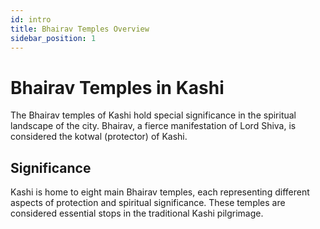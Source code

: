 ```yaml
---
id: intro
title: Bhairav Temples Overview
sidebar_position: 1
---
```


# Bhairav Temples in Kashi

The Bhairav temples of Kashi hold special significance in the spiritual landscape of the city. Bhairav, a fierce manifestation of Lord Shiva, is considered the kotwal (protector) of Kashi.

## Significance

Kashi is home to eight main Bhairav temples, each representing different aspects of protection and spiritual significance. These temples are considered essential stops in the traditional Kashi pilgrimage.
